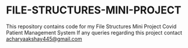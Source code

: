# FILE-STRUCTURES-MINI-PROJECT
This repository contains code for my File Structures Mini Project Covid Patient Management System
If any queries regarding this project contact acharyaakshay445@gmail.com
